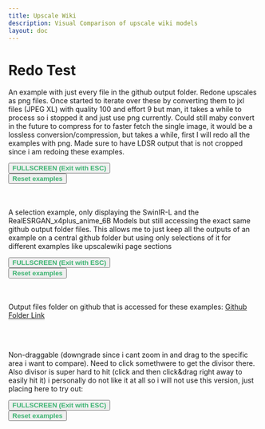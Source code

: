 ```yaml
---
title: Upscale Wiki
description: Visual Comparison of upscale wiki models
layout: doc
---
```


<script setup lang="ts">
import ImageSliderGithub from './components/imageslidergithub.vue' // the vue image slider example comparison component

//HTML5 Fullscreen API
const fullscreenEnabled = document.fullscreenEnabled; //check if fullscreen is possible
function enterFullscreen(elementName) {
  var element = document.getElementById(elementName);
  if(element.requestFullscreen) {
    element.requestFullscreen();
  } else if(element.msRequestFullscreen) {      // for IE11 (remove June 15, 2022)
    element.msRequestFullscreen();
  } else if(element.webkitRequestFullscreen) {  // iOS Safari
    element.webkitRequestFullscreen();
  }
}
//document.addEventListener('fullscreenchange', (event) => { console.log("FULLSCREEN CHANGE");});

// reset button, to keep it simple this will reset all examples. This is simply because when entering fullscreen mode, dragging/moving the image out of view, and pressing esc, the image will have 'vanished' (not in view anymore) so i thought id add a reset button
import { ref } from 'vue';
const componentKey = ref(0);

const forceRerender = () => {
  componentKey.value += 1;
};


const fileNamesList = ['003_realSR_BSRGAN_DFOWMFC_s64w8_SwinIR-L_x4_GAN','RealESRGAN_x4plus_anime_6B']

</script>

# Redo Test

An example with just every file in the github output folder. Redone upscales as png files. Once started to iterate over these by converting them to jxl files (JPEG XL) with quality 100 and effort 9 but man, it takes a while to process so i stopped it and just use png currently. Could still maby convert in the future to compress for to faster fetch the single image, it would be a lossless conversion/compression, but takes a while, first I will redo all the examples with png. Made sure to have LDSR output that is not cropped since i am redoing these examples.
<div id="fateExample">
<ImageSliderGithub :key="componentKey" inputImageURL='https://raw.githubusercontent.com/Phhofm/upscale/main/sources/input/anime/FateStayNightUnlimitedBladeWorksOpening.jpg' relativePathOutputFolder='output/lossless/anime/fate' />
</div>
<button v-if="fullscreenEnabled" @click="enterFullscreen('fateExample')" style="color:mediumseagreen;"><strong>FULLSCREEN (Exit with ESC)</strong></button>
<br/>
<button v-if="fullscreenEnabled" @click="forceRerender()" style="color:mediumseagreen;"><strong>Reset examples</strong></button> 
<br/>
<br/>
<br/>

A selection example, only displaying the SwinIR-L and the RealESRGAN_x4plus_anime_6B Models but still accessing the exact same github output folder files. This allows me to just keep all the outputs of an example on a central github folder but using only selections of it for different examples like upscalewiki page sections
<div id="fateSelectionExample">
<ImageSliderGithub :key="componentKey" inputImageURL='https://raw.githubusercontent.com/Phhofm/upscale/main/sources/input/anime/FateStayNightUnlimitedBladeWorksOpening.jpg' relativePathOutputFolder='output/lossless/anime/fate' :fileNamesList="fileNamesList" />
</div>
<button v-if="fullscreenEnabled" @click="enterFullscreen('fateSelectionExample')" style="color:mediumseagreen;"><strong>FULLSCREEN (Exit with ESC)</strong></button><br/>
<button v-if="fullscreenEnabled" @click="forceRerender()" style="color:mediumseagreen;"><strong>Reset examples</strong></button>  
<br/><br/><br/>


Output files folder on github that is accessed for these examples: [Github Folder Link](https://github.com/Phhofm/upscale/tree/main/sources/output/lossless/anime/fate)

<br/> <br/>

Non-draggable (downgrade since i cant zoom in and drag to the specific area i want to compare). Need to click somethwere to get the divisor there. Also divisor is super hard to hit (click and then click&drag right away to easily hit it) i personally do not like it at all so i will not use this version, just placing here to try out:
<div id="fateExample2">
<ImageSliderGithub :key="componentKey" inputImageURL='https://raw.githubusercontent.com/Phhofm/upscale/main/sources/input/anime/FateStayNightUnlimitedBladeWorksOpening.jpg' relativePathOutputFolder='output/lossless/anime/fate' nondraggable="true"/>
</div>
<button v-if="fullscreenEnabled" @click="enterFullscreen('fateExample2')" style="color:mediumseagreen;"><strong>FULLSCREEN (Exit with ESC)</strong></button> <br/>
<button v-if="fullscreenEnabled" @click="forceRerender()" style="color:mediumseagreen;"><strong>Reset examples</strong></button> 
<br/><br/><br/>

